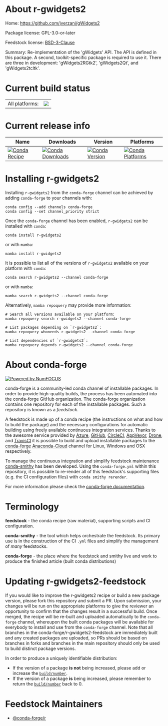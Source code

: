 About r-gwidgets2
=================

Home: https://github.com/jverzani/gWidgets2

Package license: GPL-3.0-or-later

Feedstock license: [BSD-3-Clause](https://github.com/conda-forge/r-gwidgets2-feedstock/blob/main/LICENSE.txt)

Summary: Re-implementation of the 'gWidgets' API. The API is defined in this package. A second, toolkit-specific package is required to use it. There are three in development: 'gWidgets2RGtk2', 'gWidgets2Qt', and 'gWidgets2tcltk'.

Current build status
====================


<table><tr><td>All platforms:</td>
    <td>
      <a href="https://dev.azure.com/conda-forge/feedstock-builds/_build/latest?definitionId=10172&branchName=main">
        <img src="https://dev.azure.com/conda-forge/feedstock-builds/_apis/build/status/r-gwidgets2-feedstock?branchName=main">
      </a>
    </td>
  </tr>
</table>

Current release info
====================

| Name | Downloads | Version | Platforms |
| --- | --- | --- | --- |
| [![Conda Recipe](https://img.shields.io/badge/recipe-r--gwidgets2-green.svg)](https://anaconda.org/conda-forge/r-gwidgets2) | [![Conda Downloads](https://img.shields.io/conda/dn/conda-forge/r-gwidgets2.svg)](https://anaconda.org/conda-forge/r-gwidgets2) | [![Conda Version](https://img.shields.io/conda/vn/conda-forge/r-gwidgets2.svg)](https://anaconda.org/conda-forge/r-gwidgets2) | [![Conda Platforms](https://img.shields.io/conda/pn/conda-forge/r-gwidgets2.svg)](https://anaconda.org/conda-forge/r-gwidgets2) |

Installing r-gwidgets2
======================

Installing `r-gwidgets2` from the `conda-forge` channel can be achieved by adding `conda-forge` to your channels with:

```
conda config --add channels conda-forge
conda config --set channel_priority strict
```

Once the `conda-forge` channel has been enabled, `r-gwidgets2` can be installed with `conda`:

```
conda install r-gwidgets2
```

or with `mamba`:

```
mamba install r-gwidgets2
```

It is possible to list all of the versions of `r-gwidgets2` available on your platform with `conda`:

```
conda search r-gwidgets2 --channel conda-forge
```

or with `mamba`:

```
mamba search r-gwidgets2 --channel conda-forge
```

Alternatively, `mamba repoquery` may provide more information:

```
# Search all versions available on your platform:
mamba repoquery search r-gwidgets2 --channel conda-forge

# List packages depending on `r-gwidgets2`:
mamba repoquery whoneeds r-gwidgets2 --channel conda-forge

# List dependencies of `r-gwidgets2`:
mamba repoquery depends r-gwidgets2 --channel conda-forge
```


About conda-forge
=================

[![Powered by
NumFOCUS](https://img.shields.io/badge/powered%20by-NumFOCUS-orange.svg?style=flat&colorA=E1523D&colorB=007D8A)](https://numfocus.org)

conda-forge is a community-led conda channel of installable packages.
In order to provide high-quality builds, the process has been automated into the
conda-forge GitHub organization. The conda-forge organization contains one repository
for each of the installable packages. Such a repository is known as a *feedstock*.

A feedstock is made up of a conda recipe (the instructions on what and how to build
the package) and the necessary configurations for automatic building using freely
available continuous integration services. Thanks to the awesome service provided by
[Azure](https://azure.microsoft.com/en-us/services/devops/), [GitHub](https://github.com/),
[CircleCI](https://circleci.com/), [AppVeyor](https://www.appveyor.com/),
[Drone](https://cloud.drone.io/welcome), and [TravisCI](https://travis-ci.com/)
it is possible to build and upload installable packages to the
[conda-forge](https://anaconda.org/conda-forge) [Anaconda-Cloud](https://anaconda.org/)
channel for Linux, Windows and OSX respectively.

To manage the continuous integration and simplify feedstock maintenance
[conda-smithy](https://github.com/conda-forge/conda-smithy) has been developed.
Using the ``conda-forge.yml`` within this repository, it is possible to re-render all of
this feedstock's supporting files (e.g. the CI configuration files) with ``conda smithy rerender``.

For more information please check the [conda-forge documentation](https://conda-forge.org/docs/).

Terminology
===========

**feedstock** - the conda recipe (raw material), supporting scripts and CI configuration.

**conda-smithy** - the tool which helps orchestrate the feedstock.
                   Its primary use is in the construction of the CI ``.yml`` files
                   and simplify the management of *many* feedstocks.

**conda-forge** - the place where the feedstock and smithy live and work to
                  produce the finished article (built conda distributions)


Updating r-gwidgets2-feedstock
==============================

If you would like to improve the r-gwidgets2 recipe or build a new
package version, please fork this repository and submit a PR. Upon submission,
your changes will be run on the appropriate platforms to give the reviewer an
opportunity to confirm that the changes result in a successful build. Once
merged, the recipe will be re-built and uploaded automatically to the
`conda-forge` channel, whereupon the built conda packages will be available for
everybody to install and use from the `conda-forge` channel.
Note that all branches in the conda-forge/r-gwidgets2-feedstock are
immediately built and any created packages are uploaded, so PRs should be based
on branches in forks and branches in the main repository should only be used to
build distinct package versions.

In order to produce a uniquely identifiable distribution:
 * If the version of a package **is not** being increased, please add or increase
   the [``build/number``](https://docs.conda.io/projects/conda-build/en/latest/resources/define-metadata.html#build-number-and-string).
 * If the version of a package **is** being increased, please remember to return
   the [``build/number``](https://docs.conda.io/projects/conda-build/en/latest/resources/define-metadata.html#build-number-and-string)
   back to 0.

Feedstock Maintainers
=====================

* [@conda-forge/r](https://github.com/conda-forge/r/)

